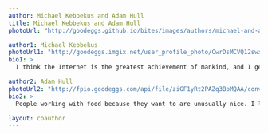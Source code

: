 ```yaml
---
author: Michael Kebbekus and Adam Hull
title: Michael Kebbekus and Adam Hull
photoUrl: "http://goodeggs.github.io/bites/images/authors/michael-and-adam.jpeg"

author1: Michael Kebbekus
photoUrl1: "http://goodeggs.imgix.net/user_profile_photo/CwrDsMCVQ12swxNIqPwY_Michael%20Team%20Photo.jpg?w=150&h=150&fit=crop&crop=faces"
bio1: >
  I think the Internet is the greatest achievement of mankind, and I get excited when the power and reach of the digital world can create and reinforce real world interactions. By growing and sustaining local food systems, Good Eggs is building local communities, and I’m thrilled to be a part of it! As we grow, more and more people will be able to connect with their local farmers and producers. Better tasting, fresher, healthy food with no waste plus stronger local economies: a win-win! When I can get away, I love to tour countries by bicycle. I’ve found no better speed to fully experience a place but still cover ground. Plus you work up quite an appetite!

author2: Adam Hull
photoUrl2: "http://fpio.goodeggs.com/api/file/ziGF1yRt2PAZq3BpMQAA/convert?w=150&h=150&fit=crop&align=faces&cache=true"
bio2: >
  People working with food because they want to are unusually nice. I like spending time with them. So I make software for Good Eggs. Some day I'll step away from the screen long enough to build a mixed residential & commercial multi-tenant owner-occupied urban building. The ground floor will have a café with pastries and coffee sourced from Good Eggs. The veggies will come from a combo treehouse / farm / summer home not too many miles away. Until then, I'll climb rocks.

layout: coauthor
---
```

